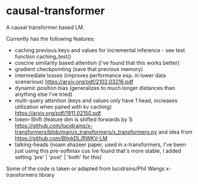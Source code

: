 # causal-transformer
A causal transformer based LM.

Currently has the following features:
- caching previous keys and values for incremental inference - see test function caching_test()
- coscine similarity based attention (i've found that this works better)
- gradient checkpointing (save that precious memory)
- intermediate losses (improves performance esp. in lower data scenarious) https://arxiv.org/pdf/2102.03216.pdf
- dynamic position bias (generalizes to much longer distances than anything else I've tried)
- multi-query attention (keys and values only have 1 head, increases utilization when paired with kv caching) https://arxiv.org/pdf/1911.02150.pdf
- token-Shift (feature dim is shifted forwards by 1) https://github.com/lucidrains/x-transformers/blob/main/x_transformers/x_transformers.py and idea from https://github.com/BlinkDL/RWKV-LM
- talking-heads (noam shazeer paper, used in x-transformers, I've been just using this pre-softmax cus Ive found that's more stable, I added setting 'pre' | 'post' | 'both' for this)


Some of the code is taken or adapted from lucidrains/Phil Wangs x-transformers library
